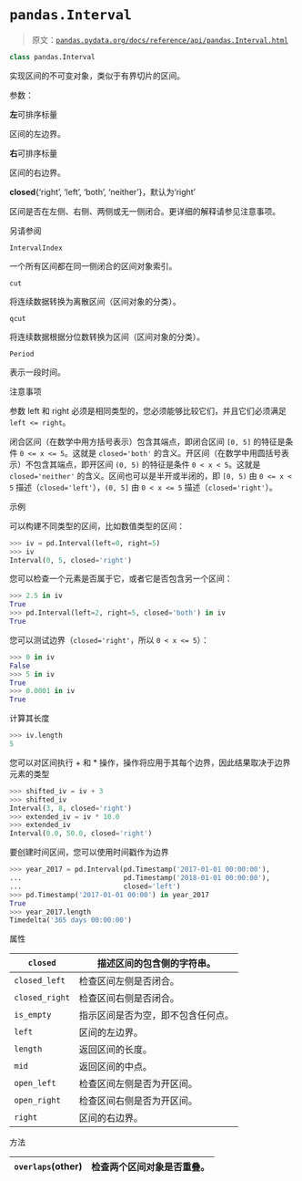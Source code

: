 # `pandas.Interval`

> 原文：[`pandas.pydata.org/docs/reference/api/pandas.Interval.html`](https://pandas.pydata.org/docs/reference/api/pandas.Interval.html)

```py
class pandas.Interval
```

实现区间的不可变对象，类似于有界切片的区间。

参数：

**左**可排序标量

区间的左边界。

**右**可排序标量

区间的右边界。

**closed**{‘right’, ‘left’, ‘both’, ‘neither’}，默认为‘right’

区间是否在左侧、右侧、两侧或无一侧闭合。更详细的解释请参见注意事项。

另请参阅

`IntervalIndex`

一个所有区间都在同一侧闭合的区间对象索引。

`cut`

将连续数据转换为离散区间（区间对象的分类）。

`qcut`

将连续数据根据分位数转换为区间（区间对象的分类）。

`Period`

表示一段时间。

注意事项

参数 left 和 right 必须是相同类型的，您必须能够比较它们，并且它们必须满足 `left <= right`。

闭合区间（在数学中用方括号表示）包含其端点，即闭合区间 `[0, 5]` 的特征是条件 `0 <= x <= 5`。这就是 `closed='both'` 的含义。开区间（在数学中用圆括号表示）不包含其端点，即开区间 `(0, 5)` 的特征是条件 `0 < x < 5`。这就是 `closed='neither'` 的含义。区间也可以是半开或半闭的，即 `[0, 5)` 由 `0 <= x < 5` 描述（`closed='left'`），`(0, 5]` 由 `0 < x <= 5` 描述（`closed='right'`）。

示例

可以构建不同类型的区间，比如数值类型的区间：

```py
>>> iv = pd.Interval(left=0, right=5)
>>> iv
Interval(0, 5, closed='right') 
```

您可以检查一个元素是否属于它，或者它是否包含另一个区间：

```py
>>> 2.5 in iv
True
>>> pd.Interval(left=2, right=5, closed='both') in iv
True 
```

您可以测试边界（`closed='right'`，所以 `0 < x <= 5`）：

```py
>>> 0 in iv
False
>>> 5 in iv
True
>>> 0.0001 in iv
True 
```

计算其长度

```py
>>> iv.length
5 
```

您可以对区间执行 + 和 * 操作，操作将应用于其每个边界，因此结果取决于边界元素的类型

```py
>>> shifted_iv = iv + 3
>>> shifted_iv
Interval(3, 8, closed='right')
>>> extended_iv = iv * 10.0
>>> extended_iv
Interval(0.0, 50.0, closed='right') 
```

要创建时间区间，您可以使用时间戳作为边界

```py
>>> year_2017 = pd.Interval(pd.Timestamp('2017-01-01 00:00:00'),
...                         pd.Timestamp('2018-01-01 00:00:00'),
...                         closed='left')
>>> pd.Timestamp('2017-01-01 00:00') in year_2017
True
>>> year_2017.length
Timedelta('365 days 00:00:00') 
```

属性

| `closed` | 描述区间的包含侧的字符串。 |
| --- | --- |
| `closed_left` | 检查区间左侧是否闭合。 |
| `closed_right` | 检查区间右侧是否闭合。 |
| `is_empty` | 指示区间是否为空，即不包含任何点。 |
| `left` | 区间的左边界。 |
| `length` | 返回区间的长度。 |
| `mid` | 返回区间的中点。 |
| `open_left` | 检查区间左侧是否为开区间。 |
| `open_right` | 检查区间右侧是否为开区间。 |
| `right` | 区间的右边界。 |

方法

| `overlaps`(other) | 检查两个区间对象是否重叠。 |
| --- | --- |

